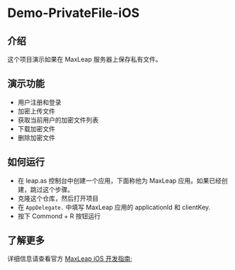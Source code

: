 # Demo-PrivateFile-iOS

## 介绍

这个项目演示如果在 MaxLeap 服务器上保存私有文件。

## 演示功能

- 用户注册和登录
- 加密上传文件
- 获取当前用户的加密文件列表
- 下载加密文件
- 删除加密文件

## 如何运行

- 在 leap.as 控制台中创建一个应用，下面称他为 MaxLeap 应用。如果已经创建，跳过这个步骤。
- 克隆这个仓库，然后打开项目
- 在 `AppDelegate.` 中填写 MaxLeap 应用的 applicationId 和 clientKey.
- 按下 Commond + R 按钮运行

## 了解更多

详细信息请查看官方 [MaxLeap iOS 开发指南](https://leap.as/en_us/guide/devguide/ios.html#cloud-data);
